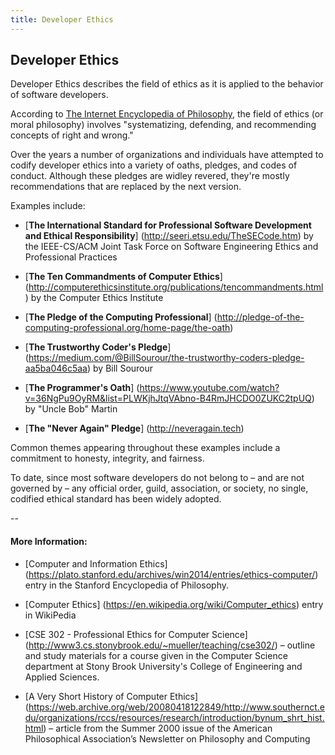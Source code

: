 ```yaml
---
title: Developer Ethics
---
```

## Developer Ethics

Developer Ethics describes the field of ethics as it is applied to the behavior of software developers.

According to <a href='http://www.iep.utm.edu/ethics/' target='_blank' rel='nofollow'>The Internet Encyclopedia of Philosophy</a>, the field of ethics (or moral philosophy) involves "systematizing, defending, and recommending concepts of right and wrong." 

Over the years a number of organizations and individuals have attempted to codify developer ethics into a variety of oaths, pledges, and codes of conduct. Although these pledges are widley revered, they're mostly recommendations that are replaced by the next version. 

Examples include:

* [**The International Standard for Professional Software Development and Ethical Responsibility**] (http://seeri.etsu.edu/TheSECode.htm) by the IEEE-CS/ACM Joint Task Force on Software Engineering Ethics and Professional Practices

* [**The Ten Commandments of Computer Ethics**] (http://computerethicsinstitute.org/publications/tencommandments.html) by the Computer Ethics Institute

* [**The Pledge of the Computing Professional**] (http://pledge-of-the-computing-professional.org/home-page/the-oath)

* [**The Trustworthy Coder's Pledge**] (https://medium.com/@BillSourour/the-trustworthy-coders-pledge-aa5ba046c5aa) by Bill Sourour

* [**The Programmer's Oath**] (https://www.youtube.com/watch?v=36NgPu9OyRM&list=PLWKjhJtqVAbno-B4RmJHCDO0ZUKC2tpUQ) by "Uncle Bob" Martin

* [**The "Never Again" Pledge**] (http://neveragain.tech)

Common themes appearing throughout these examples include a commitment to honesty, integrity, and fairness.

To date, since most software developers do not belong to – and are not governed by – any official order, guild, association, or society, no single, codified ethical standard has been widely adopted.

--

#### More Information:
* [Computer and Information Ethics] (https://plato.stanford.edu/archives/win2014/entries/ethics-computer/) entry in the Stanford Encyclopedia of Philosophy.

* [Computer Ethics] (https://en.wikipedia.org/wiki/Computer_ethics) entry in WikiPedia

* [CSE 302 - Professional Ethics for Computer Science] (http://www3.cs.stonybrook.edu/~mueller/teaching/cse302/) – outline and study materials for a course given in the Computer Science department at Stony Brook University's College of Engineering and Applied Sciences.

* [A Very Short History of Computer Ethics] (https://web.archive.org/web/20080418122849/http://www.southernct.edu/organizations/rccs/resources/research/introduction/bynum_shrt_hist.html) – article from the Summer 2000 issue of the American Philosophical Association’s Newsletter on Philosophy and Computing
